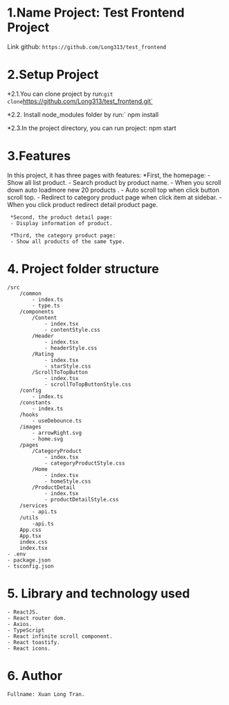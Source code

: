 # 1.Name Project: Test Frontend Project
   Link github: `https://github.com/Long313/test_frontend`

# 2.Setup Project
   *2.1.You can clone project by run:`
    git clone `https://github.com/Long313/test_frontend.git`

   *2.2. Install node_modules folder by run:`
    npm install


   *2.3.In the project directory, you can run project:
    npm start
    
# 3.Features
  In this project, it has three pages with features:
     *First, the homepage:
     - Show all list product.
     - Search product by product name.
     - When you scroll down auto loadmore new 20 products .
     - Auto scroll top when click button scroll top.
     - Redirect to category product page when click item at sidebar.
     - When you click product redirect detail product page.

     *Second, the product detail page:
     - Display information of product.

     *Third, the category product page:
     - Show all products of the same type.

# 4. Project folder structure
    /src
        /common
            - index.ts
            - type.ts
        /components
            /Content
                - index.tsx
                - contentStyle.css
            /Header
                - index.tsx
                - headerStyle.css
            /Rating
                - index.tsx
                - starStyle.css
            /ScrollToTopButton
                - index.tsx
                - scrollToTopButtonStyle.css
        /config
            - index.ts
        /constants
            - index.ts
        /hooks
            - useDebounce.ts
        /images
            - arrowRight.svg
            - home.svg
        /pages
            /CategoryProduct
                - index.tsx
                - categoryProductStyle.css
            /Home
                - index.tsx
                - homeStyle.css
            /ProductDetail
                - index.tsx
                - productDetailStyle.css
        /services
            - api.ts
        /utils
            -api.ts
        App.css
        App.tsx
        index.css
        index.tsx
    - .env
    - package.json
    - tsconfig.json

# 5. Library and technology used
    - ReactJS.
    - React router dom.
    - Axios.
    - TypeScript
    - React infinite scroll component.
    - React toastify.
    - React icons.

# 6. Author
    Fullname: Xuan Long Tran.

